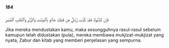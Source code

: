 ##### 184

<span class="ayah">فَإِن كَذَّبُوكَ فَقَدْ كُذِّبَ رُسُلٌۭ مِّن قَبْلِكَ جَآءُو بِٱلْبَيِّنَٰتِ وَٱلزُّبُرِ وَٱلْكِتَٰبِ ٱلْمُنِيرِ</span>

<span class="ayah_translation">Jika mereka mendustakan kamu, maka sesungguhnya rasul-rasul sebelum kamupun telah didustakan (pula), mereka membawa mukjizat-mukjizat yang nyata, Zabur dan kitab yang memberi penjelasan yang sempurna.</span>
